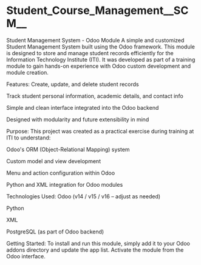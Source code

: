 # Student_Course_Management__SCM__
Student Management System - Odoo Module
A simple and customized Student Management System built using the Odoo framework. This module is designed to store and manage student records efficiently for the Information Technology Institute (ITI). It was developed as part of a training module to gain hands-on experience with Odoo custom development and module creation.

Features:
Create, update, and delete student records

Track student personal information, academic details, and contact info

Simple and clean interface integrated into the Odoo backend

Designed with modularity and future extensibility in mind

Purpose:
This project was created as a practical exercise during training at ITI to understand:

Odoo's ORM (Object-Relational Mapping) system

Custom model and view development

Menu and action configuration within Odoo

Python and XML integration for Odoo modules

Technologies Used:
Odoo (v14 / v15 / v16 – adjust as needed)

Python

XML

PostgreSQL (as part of Odoo backend)

Getting Started:
To install and run this module, simply add it to your Odoo addons directory and update the app list. Activate the module from the Odoo interface.

